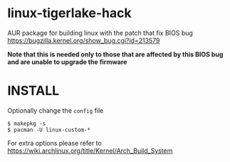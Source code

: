 # linux-tigerlake-hack
AUR package for building linux with the patch that fix BIOS bug https://bugzilla.kernel.org/show_bug.cgi?id=213579

**Note that this is needed only to those that are affected by this BIOS bug and are unable to upgrade the firmware**

# INSTALL
Optionally change the `config` file

```
$ makepkg -s
$ pacman -U linux-custom-*
```

For extra options please refer to https://wiki.archlinux.org/title/Kernel/Arch_Build_System
